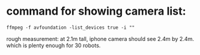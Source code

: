 # command for showing camera list:
`ffmpeg -f avfoundation -list_devices true -i ""`


rough measurement: at 2.1m tall, iphone camera should see 2.4m by 2.4m. which is plenty enough for 30 robots.

